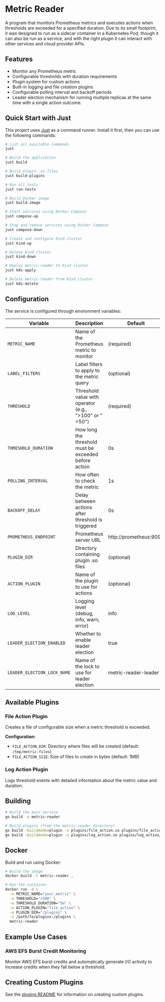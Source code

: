 # Metric Reader

A program that monitors Prometheus metrics and executes actions when thresholds are exceeded for a specified duration. Due to its small footprint, it was designed to run as a sidecar container in a Kubernetes Pod, though it can also be run as a service, and with the right plugin it can interact with other services and cloud provider APIs.

## Features

- Monitor any Prometheus metric
- Configurable thresholds with duration requirements
- Plugin system for custom actions
- Built-in logging and file creation plugins
- Configurable polling interval and backoff periods
- Leader election mechanism for running multiple replicas at the same time with a single action outcome.

## Quick Start with Just

This project uses [Just](https://github.com/casey/just) as a command runner. Install it first, then you can use the following commands:

```bash
# List all available commands
just

# Build the application
just build

# Build plugin .so files
just build-plugins

# Run all tests
just run-tests

# Build Docker image
just build-image

# Start services using Docker Compose
just compose-up

# Stop and remove services using Docker Compose
just compose-down

# Create and configure Kind cluster
just kind-up

# Delete Kind cluster
just kind-down

# Deploy metric-reader to Kind cluster
just k8s-apply

# Delete metric-reader from Kind cluster
just k8s-delete
```

## Configuration

The service is configured through environment variables:

| Variable | Description | Default |
|----------|-------------|---------|
| `METRIC_NAME` | Name of the Prometheus metric to monitor | (required) |
| `LABEL_FILTERS` | Label filters to apply to the metric query | (optional) |
| `THRESHOLD` | Threshold value with operator (e.g., ">100" or "<50") | (required) |
| `THRESHOLD_DURATION` | How long the threshold must be exceeded before action | 0s |
| `POLLING_INTERVAL` | How often to check the metric | 1s |
| `BACKOFF_DELAY` | Delay between actions after threshold is triggered | 0s |
| `PROMETHEUS_ENDPOINT` | Prometheus server URL | http://prometheus:9090 |
| `PLUGIN_DIR` | Directory containing plugin .so files | (optional) |
| `ACTION_PLUGIN` | Name of the plugin to use for actions | (optional) |
| `LOG_LEVEL` | Logging level (debug, info, warn, error) | info |
| `LEADER_ELECTION_ENABLED` | Whether to enable leader election | true |
| `LEADER_ELECTION_LOCK_NAME` | Name of the lock to use for leader election | metric-reader-leader |

## Available Plugins

### File Action Plugin

Creates a file of configurable size when a metric threshold is exceeded.

**Configuration:**

- `FILE_ACTION_DIR`: Directory where files will be created (default: `/tmp/metric-files`)
- `FILE_ACTION_SIZE`: Size of files to create in bytes (default: 1MB)

### Log Action Plugin

Logs threshold events with detailed information about the metric value and duration.

## Building

```bash
# Build the main service
go build -o metric-reader

# Build plugins (from the metric-reader directory)
go build -buildmode=plugin -o plugins/file_action.so plugins/file_action/file_action.go
go build -buildmode=plugin -o plugins/log_action.so plugins/log_action/log_action.go
```

## Docker

Build and run using Docker:

```bash
# Build the image
docker build -t metric-reader .

# Run the container
docker run -d \
  -e METRIC_NAME="your_metric" \
  -e THRESHOLD=">100" \
  -e THRESHOLD_DURATION="5m" \
  -e ACTION_PLUGIN="file_action" \
  -e PLUGIN_DIR="/plugins" \
  -v /path/to/plugins:/plugins \
  metric-reader
```

## Example Use Cases

### AWS EFS Burst Credit Monitoring

Monitor AWS EFS burst credits and automatically generate I/O activity to increase credits when they fall below a threshold.

## Creating Custom Plugins

See the [plugins README](plugins/README.md) for information on creating custom plugins.
